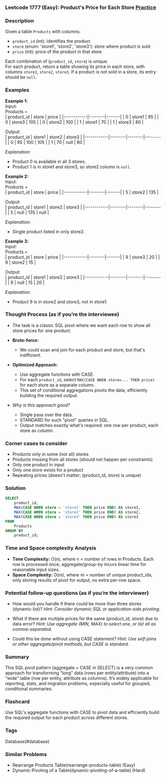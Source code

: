 ### Leetcode 1777 (Easy): Product's Price for Each Store [Practice](https://leetcode.com/problems/products-price-for-each-store)

### Description  
Given a table `Products` with columns:  
- `product_id` (int): identifies the product  
- `store` (enum: 'store1', 'store2', 'store3'): store where product is sold  
- `price` (int): price of the product in that store  

Each combination of (`product_id`, `store`) is unique.  
For each product, return a table showing its price in each store, with columns `store1`, `store2`, `store3`. If a product is not sold in a store, its entry should be `null`.

### Examples  

**Example 1:**  
Input:  
Products =  
| product_id | store  | price |
|------------|--------|-------|
| 0          | store1 | 95    |
| 0          | store3 | 105   |
| 0          | store2 | 100   |
| 1          | store1 | 70    |
| 1          | store3 | 80    |

Output:  
| product_id | store1 | store2 | store3 |
|------------|--------|--------|--------|
| 0          | 95     | 100    | 105    |
| 1          | 70     | null   | 80     |

*Explanation:*
- Product 0 is available in all 3 stores.
- Product 1 is in store1 and store3, so store2 column is `null`.

**Example 2:**  
Input:  
Products =  
| product_id | store  | price |
|------------|--------|-------|
| 5          | store2 | 135   |

Output:  
| product_id | store1 | store2 | store3 |
|------------|--------|--------|--------|
| 5          | null   | 135    | null   |

*Explanation:*  
- Single product listed in only store2.  

**Example 3:**  
Input:  
Products =  
| product_id | store  | price |
|------------|--------|-------|
| 9          | store3 | 20    |
| 9          | store2 | 15    |

Output:  
| product_id | store1 | store2 | store3 |
|------------|--------|--------|--------|
| 9          | null   | 15     | 20     |

*Explanation:*
- Product 9 is in store2 and store3, not in store1.

### Thought Process (as if you’re the interviewee)  
- The task is a classic SQL pivot where we want each row to show all store prices for one product.  
- **Brute-force:**  
  - We could scan and join for each product and store, but that's inefficient.
- **Optimized Approach:**  
  - Use aggregate functions with CASE.  
  - For each `product_id`, select `MAX(CASE WHEN store=... THEN price)` for each store as a separate column.  
  - This set of conditional aggregations pivots the data, efficiently building the required output.

- *Why is this approach good?*  
  - Single pass over the data.
  - STANDARD for such "pivot" queries in SQL.
  - Output matches exactly what's required: one row per product, each store as column.

### Corner cases to consider  
- Products only in some (not all) stores  
- Products missing from all stores (should not happen per constraints)  
- Only one product in input  
- Only one store exists for a product  
- Repeating prices (doesn't matter; (product_id, store) is unique)

### Solution

```sql
SELECT
    product_id,
    MAX(CASE WHEN store = 'store1' THEN price END) AS store1,
    MAX(CASE WHEN store = 'store2' THEN price END) AS store2,
    MAX(CASE WHEN store = 'store3' THEN price END) AS store3
FROM
    Products
GROUP BY
    product_id;
```

### Time and Space complexity Analysis  

- **Time Complexity:** O(n), where n = number of rows in Products. Each row is processed once; aggregate/group-by incurs linear time for reasonable input sizes.
- **Space Complexity:** O(m), where m = number of unique product_ids; only storing results of pivot for output, no extra per-row space.

### Potential follow-up questions (as if you’re the interviewer)  

- How would you handle if there could be more than three stores (dynamic list)?
  *Hint: Consider dynamic SQL or application-side pivoting.*

- What if there are multiple prices for the same (product_id, store) due to data error?
  *Hint: Use aggregate (MIN, MAX) to select one, or list all as comma-separated.*

- Could this be done without using CASE statement?
  *Hint: Use self-joins or other aggregate/pivot methods, but CASE is standard.*

### Summary
This SQL pivot pattern (aggregate + CASE in SELECT) is a very common approach for transforming “long” data (rows per entity/attribute) into a “wide” table (row per entity, attribute as columns). It’s widely applicable for reporting, stats, and migration problems, especially useful for grouped, conditional summaries.


### Flashcard
Use SQL's aggregate functions with CASE to pivot data and efficiently build the required output for each product across different stores.

### Tags
Database(#database)

### Similar Problems
- Rearrange Products Table(rearrange-products-table) (Easy)
- Dynamic Pivoting of a Table(dynamic-pivoting-of-a-table) (Hard)